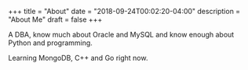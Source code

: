+++
title = "About"
date = "2018-09-24T00:02:20-04:00"
description = "About Me"
draft = false
+++

A DBA, know much about Oracle and MySQL and know enough about Python and programming.

Learning MongoDB, C++ and Go right now.
